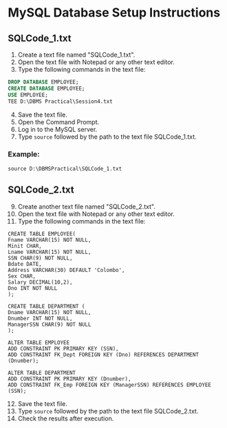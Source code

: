 # MySQL Database Setup Instructions

## SQLCode_1.txt

1. Create a text file named "SQLCode_1.txt".
2. Open the text file with Notepad or any other text editor.
3. Type the following commands in the text file:

```sql
DROP DATABASE EMPLOYEE;
CREATE DATABASE EMPLOYEE;
USE EMPLOYEE;
TEE D:\DBMS Practical\Session4.txt
```

4. Save the text file.
5. Open the Command Prompt.
6. Log in to the MySQL server.
7. Type `source` followed by the path to the text file SQLCode_1.txt.
   
### Example:

```
source D:\DBMSPractical\SQLCode_1.txt
```

## SQLCode_2.txt

9. Create another text file named "SQLCode_2.txt".
10. Open the text file with Notepad or any other text editor.
11. Type the following commands in the text file:

```
CREATE TABLE EMPLOYEE(
Fname VARCHAR(15) NOT NULL,
Minit CHAR,
Lname VARCHAR(15) NOT NULL,
SSN CHAR(9) NOT NULL,
Bdate DATE,
Address VARCHAR(30) DEFAULT 'Colombo',
Sex CHAR,
Salary DECIMAL(10,2),
Dno INT NOT NULL
);

CREATE TABLE DEPARTMENT (
Dname VARCHAR(15) NOT NULL,
Dnumber INT NOT NULL,
ManagerSSN CHAR(9) NOT NULL
);

ALTER TABLE EMPLOYEE
ADD CONSTRAINT PK PRIMARY KEY (SSN),
ADD CONSTRAINT FK_Dept FOREIGN KEY (Dno) REFERENCES DEPARTMENT (Dnumber);

ALTER TABLE DEPARTMENT
ADD CONSTRAINT PK PRIMARY KEY (Dnumber),
ADD CONSTRAINT FK_Emp FOREIGN KEY (ManagerSSN) REFERENCES EMPLOYEE (SSN);
```

12. Save the text file.
13. Type `source` followed by the path to the text file SQLCode_2.txt.
14. Check the results after execution.
